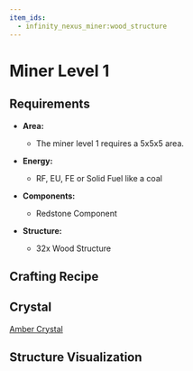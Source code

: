 ```yaml
---
item_ids:
  - infinity_nexus_miner:wood_structure
---
```


# Miner Level 1

## Requirements

- **Area:**
  - The miner level 1 requires a 5x5x5 area.

- **Energy:**
  - RF, EU, FE or Solid Fuel like a coal

- **Components:**
  - <ItemImage id="infinity_nexus_core:redstone_component" /> Redstone Component

- **Structure:**
  - <ItemImage id="infinity_nexus_miner:wood_structure" /> 32x Wood Structure

## Crafting Recipe

<Recipe id="minecraft:structures/wood_machine_casing" />

## Crystal
<ItemImage id="infinity_nexus_miner:amber_crystal" /> [Amber Crystal](crystals.md)

## Structure Visualization

<GameScene zoom="2">
  <ImportStructure src="structures/miner_level_1.nbt" />
</GameScene>
